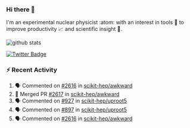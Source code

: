 ### Hi there 👋 

I'm an experimental nuclear physicist :atom: with an interest in tools :wrench: to improve productivity :chart_with_upwards_trend: and scientific insight :telescope:.

![github stats](https://github-readme-stats.vercel.app/api?username=agoose77&show_icons=true&hide_rank=true&hide_title=true&bg_color=30,e76445,904e95&text_color=efe3ec&icon_color=efe3ec)
<!--
**agoose77/agoose77** is a ✨ _special_ ✨ repository because its `README.md` (this file) appears on your GitHub profile.

Here are some ideas to get you started:

- 🔭 I’m currently working on ...
- 🌱 I’m currently learning ...
- 👯 I’m looking to collaborate on ...
- 🤔 I’m looking for help with ...
- 💬 Ask me about ...
- 📫 How to reach me: ...
- 😄 Pronouns: ...
- ⚡ Fun fact: ...
-->

[![Twitter Badge](https://img.shields.io/twitter/follow/agoose77?style=flat-square&logo=Twitter&logoColor=white&color=cornflowerblue)](https://twitter.com/agoose77)

### :zap: Recent Activity

<!--START_SECTION:activity-->
1. 🗣 Commented on [#2616](https://github.com/scikit-hep/awkward/pull/2616#issuecomment-1668548444) in [scikit-hep/awkward](https://github.com/scikit-hep/awkward)
2. 🎉 Merged PR [#2617](https://github.com/scikit-hep/awkward/pull/2617) in [scikit-hep/awkward](https://github.com/scikit-hep/awkward)
3. 🗣 Commented on [#927](https://github.com/scikit-hep/uproot5/pull/927#issuecomment-1668235357) in [scikit-hep/uproot5](https://github.com/scikit-hep/uproot5)
4. 🗣 Commented on [#897](https://github.com/scikit-hep/uproot5/issues/897#issuecomment-1668096971) in [scikit-hep/uproot5](https://github.com/scikit-hep/uproot5)
5. 🗣 Commented on [#2616](https://github.com/scikit-hep/awkward/pull/2616#issuecomment-1667825759) in [scikit-hep/awkward](https://github.com/scikit-hep/awkward)
<!--END_SECTION:activity-->
